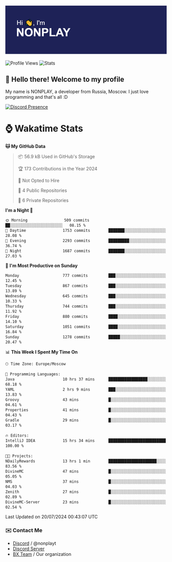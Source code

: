 ![Discord Presence](./header.png)
<br></br>
![Profile Views](https://komarev.com/ghpvc/?username=NONPLAYT&color=blue&style=for-the-badge)
![Stats](https://img.shields.io/badge/0%25-OPTIMIZED-orange?style=for-the-badge)


## :wave: Hello there! Welcome to my profile

My name is NONPLAY, a developer from Russia, Moscow. I just love programming and that's all :D

[![Discord Presence](https://lanyard.cnrad.dev/api/597087584090587177?showDisplayName=true)](https://discord.com/users/597087584090587177) 

# ⌚ Wakatime Stats

<!--START_SECTION:waka-->
**🐱 My GitHub Data** 

> 📦 56.9 kB Used in GitHub's Storage 
 > 
> 🏆 173 Contributions in the Year 2024
 > 
> 🚫 Not Opted to Hire
 > 
> 📜 4 Public Repositories 
 > 
> 🔑 6 Private Repositories 
 > 
**I'm a Night 🦉** 

```text
🌞 Morning                509 commits         ██░░░░░░░░░░░░░░░░░░░░░░░   08.15 % 
🌆 Daytime                1753 commits        ███████░░░░░░░░░░░░░░░░░░   28.08 % 
🌃 Evening                2293 commits        █████████░░░░░░░░░░░░░░░░   36.74 % 
🌙 Night                  1687 commits        ███████░░░░░░░░░░░░░░░░░░   27.03 % 
```
📅 **I'm Most Productive on Sunday** 

```text
Monday                   777 commits         ███░░░░░░░░░░░░░░░░░░░░░░   12.45 % 
Tuesday                  867 commits         ███░░░░░░░░░░░░░░░░░░░░░░   13.89 % 
Wednesday                645 commits         ███░░░░░░░░░░░░░░░░░░░░░░   10.33 % 
Thursday                 744 commits         ███░░░░░░░░░░░░░░░░░░░░░░   11.92 % 
Friday                   880 commits         ████░░░░░░░░░░░░░░░░░░░░░   14.10 % 
Saturday                 1051 commits        ████░░░░░░░░░░░░░░░░░░░░░   16.84 % 
Sunday                   1278 commits        █████░░░░░░░░░░░░░░░░░░░░   20.47 % 
```


📊 **This Week I Spent My Time On** 

```text
🕑︎ Time Zone: Europe/Moscow

💬 Programming Languages: 
Java                     10 hrs 37 mins      █████████████████░░░░░░░░   68.18 % 
YAML                     2 hrs 9 mins        ███░░░░░░░░░░░░░░░░░░░░░░   13.83 % 
Groovy                   43 mins             █░░░░░░░░░░░░░░░░░░░░░░░░   04.61 % 
Properties               41 mins             █░░░░░░░░░░░░░░░░░░░░░░░░   04.43 % 
Gradle                   29 mins             █░░░░░░░░░░░░░░░░░░░░░░░░   03.17 % 

🔥 Editors: 
IntelliJ IDEA            15 hrs 34 mins      █████████████████████████   100.00 % 

🐱‍💻 Projects: 
NDailyRewards            13 hrs 1 min        █████████████████████░░░░   83.56 % 
DivineMC                 47 mins             █░░░░░░░░░░░░░░░░░░░░░░░░   05.05 % 
NMS                      37 mins             █░░░░░░░░░░░░░░░░░░░░░░░░   04.03 % 
Zenith                   27 mins             █░░░░░░░░░░░░░░░░░░░░░░░░   02.89 % 
DivineMC-Server          23 mins             █░░░░░░░░░░░░░░░░░░░░░░░░   02.54 % 
```


 Last Updated on 20/07/2024 00:43:07 UTC
<!--END_SECTION:waka-->

### ✉️ Contact Me

- [Discord](https://discord.com/users/597087584090587177) / @nonplayt
- [Discord Server](https://discord.gg/p7cxhw7E2M)
- [BX Team](https://github.com/BX-Team) / Our organization
